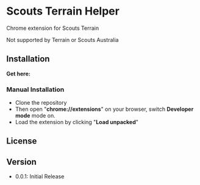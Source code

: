 # Scouts Terrain Helper

Chrome extension for Scouts Terrain

Not supported by Terrain or Scouts Australia

## Installation

**Get here:**


### Manual Installation

- Clone the repository
- Then open "**chrome://extensions**" on your browser, switch **Developer mode** mode on.
- Load the extension by clicking "**Load unpacked**"

## License


## Version

- 0.0.1: Initial Release
